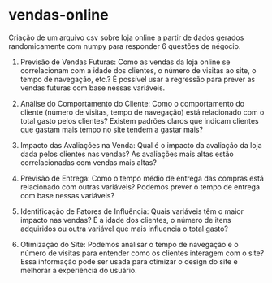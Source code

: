 # vendas-online
Criação de um arquivo csv sobre loja online a partir de dados gerados randomicamente com numpy para responder 6 questões de négocio.

1. Previsão de Vendas Futuras:
Como as vendas da loja online se correlacionam com a idade dos clientes, o número de visitas ao site, o tempo de navegação, etc.? É possível usar a regressão para prever as vendas futuras com base nessas variáveis.

2. Análise do Comportamento do Cliente:
Como o comportamento do cliente (número de visitas, tempo de navegação) está relacionado com o total gasto pelos clientes? Existem padrões claros que indicam clientes que gastam mais tempo no site tendem a gastar mais?

3. Impacto das Avaliações na Venda:
 Qual é o impacto da avaliação da loja dada pelos clientes nas vendas? As avaliações mais altas estão correlacionadas com vendas mais altas?

4. Previsão de Entrega:
Como o tempo médio de entrega das compras está relacionado com outras variáveis? Podemos prever o tempo de entrega com base nessas variáveis?

5. Identificação de Fatores de Influência:
Quais variáveis têm o maior impacto nas vendas? É a idade dos clientes, o número de itens adquiridos ou outra variável que mais influencia o total gasto?

6. Otimização do Site:
Podemos analisar o tempo de navegação e o número de visitas para entender como os clientes interagem com o site? Essa informação pode ser usada para otimizar o design do site e melhorar a experiência do usuário.